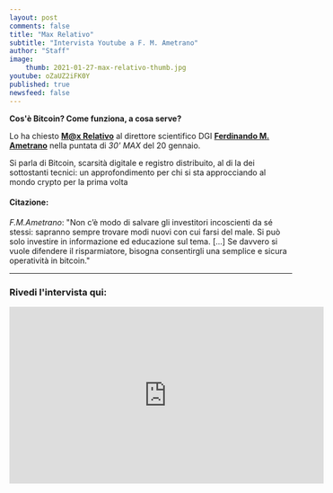 ```yaml
---
layout: post
comments: false
title: "Max Relativo"
subtitle: "Intervista Youtube a F. M. Ametrano" 
author: "Staff"
image:
    thumb: 2021-01-27-max-relativo-thumb.jpg
youtube: oZaUZ2iFK0Y
published: true
newsfeed: false
---
```


**Cos'è Bitcoin? Come funziona, a cosa serve?**

Lo ha chiesto [**M@x Relativo**](https://youtube.com/c/MaxRelativo) al direttore scientifico DGI [**Ferdinando M. Ametrano**](https://ametrano.net/) nella puntata di _30' MAX_ del 20 gennaio.

Si parla di Bitcoin, scarsità digitale e registro distribuito, al di la dei sottostanti tecnici: un approfondimento per chi si sta approcciando al mondo crypto per la prima volta

#### Citazione: 

_F.M.Ametrano_: "Non c’è modo di salvare gli investitori incoscienti da sé stessi: sapranno sempre trovare modi nuovi con cui farsi del male. Si può solo investire in informazione ed educazione sul tema. [...] Se davvero si vuole difendere il risparmiatore, bisogna consentirgli una semplice e sicura operatività in bitcoin."

---

### Rivedi l'intervista qui: 

<div class='embed-container'>
    <iframe width="560" height="315" 
    src="https://www.youtube.com/embed/WMc2hr3Y92A" 
    frameborder="0" allow="accelerometer; autoplay; clipboard-write; encrypted-media; gyroscope; picture-in-picture" 
    allowfullscreen>
    </iframe>
</div>
